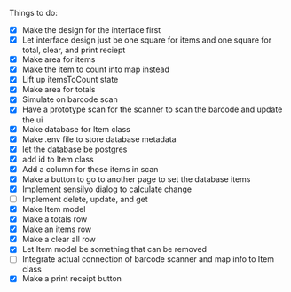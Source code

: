 Things to do:

 - [x] Make the design for the interface first
 - [x] Let interface design just be one square for items and one square for total, clear, and print reciept
 - [x] Make area for items
 - [x] Make the item to count into map instead
 - [x] Lift up itemsToCount state
 - [x] Make area for totals
 - [x] Simulate on barcode scan
 - [x] Have a prototype scan for the scanner to scan the barcode and update the ui
 - [x] Make database for Item class
 - [x] Make .env file to store database metadata
 - [x] let the database be postgres
 - [x] add id to Item class
 - [x] Add a column for these items in scan
 - [x] Make a button to go to another page to set the database items
 - [x] Implement sensilyo dialog to calculate change
 - [ ] Implement delete, update, and get
 - [x] Make Item model
 - [x] Make a totals row
 - [x] Make an items row
 - [x] Make a clear all row
 - [x] Let Item model be something that can be removed
 - [ ] Integrate actual connection of barcode scanner and map info to Item class
 - [x] Make a print receipt button